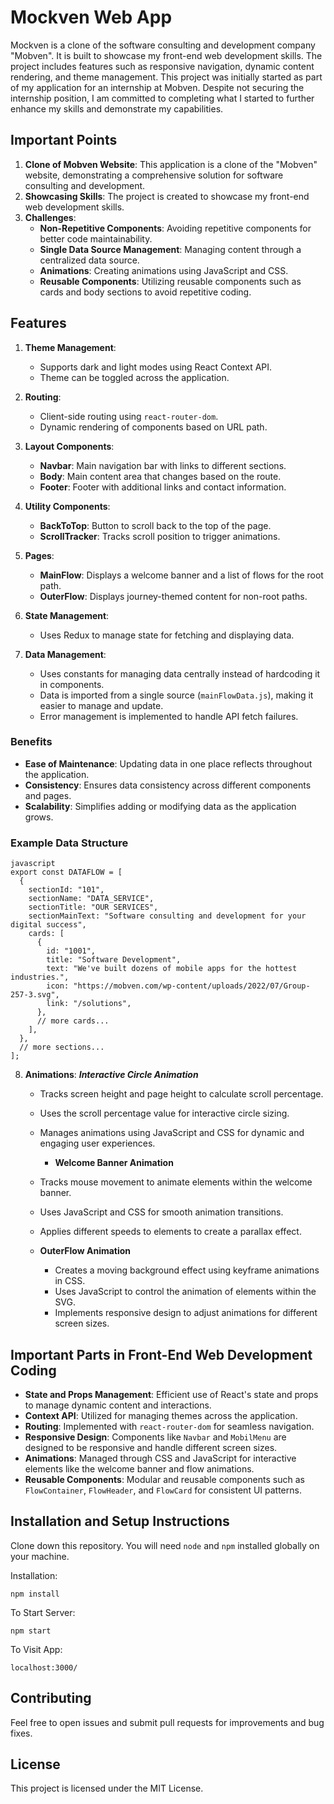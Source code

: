 # Mockven Web App

Mockven is a clone of the software consulting and development company "Mobven". It is built to showcase my front-end web development skills. The project includes features such as responsive navigation, dynamic content rendering, and theme management. This project was initially started as part of my application for an internship at Mobven. Despite not securing the internship position, I am committed to completing what I started to further enhance my skills and demonstrate my capabilities.

## Important Points

1. **Clone of Mobven Website**: This application is a clone of the "Mobven" website, demonstrating a comprehensive solution for software consulting and development.
2. **Showcasing Skills**: The project is created to showcase my front-end web development skills.
3. **Challenges**:
   - **Non-Repetitive Components**: Avoiding repetitive components for better code maintainability.
   - **Single Data Source Management**: Managing content through a centralized data source.
   - **Animations**: Creating animations using JavaScript and CSS.
   - **Reusable Components**: Utilizing reusable components such as cards and body sections to avoid repetitive coding.

## Features

1. **Theme Management**:
   - Supports dark and light modes using React Context API.
   - Theme can be toggled across the application.

2. **Routing**:
   - Client-side routing using `react-router-dom`.
   - Dynamic rendering of components based on URL path.

3. **Layout Components**:
   - **Navbar**: Main navigation bar with links to different sections.
   - **Body**: Main content area that changes based on the route.
   - **Footer**: Footer with additional links and contact information.

4. **Utility Components**:
   - **BackToTop**: Button to scroll back to the top of the page.
   - **ScrollTracker**: Tracks scroll position to trigger animations.

5. **Pages**:
   - **MainFlow**: Displays a welcome banner and a list of flows for the root path.
   - **OuterFlow**: Displays journey-themed content for non-root paths.

6. **State Management**:
   - Uses Redux to manage state for fetching and displaying data.

7. **Data Management**:
   - Uses constants for managing data centrally instead of hardcoding it in components.
   - Data is imported from a single source (`mainFlowData.js`), making it easier to manage and update.
   - Error management is implemented to handle API fetch failures.

### Benefits

- **Ease of Maintenance**: Updating data in one place reflects throughout the application.
- **Consistency**: Ensures data consistency across different components and pages.
- **Scalability**: Simplifies adding or modifying data as the application grows.

### Example Data Structure
```
javascript
export const DATAFLOW = [
  {
    sectionId: "101",
    sectionName: "DATA_SERVICE",
    sectionTitle: "OUR SERVICES",
    sectionMainText: "Software consulting and development for your digital success",
    cards: [
      {
        id: "1001",
        title: "Software Development",
        text: "We've built dozens of mobile apps for the hottest industries.",
        icon: "https://mobven.com/wp-content/uploads/2022/07/Group-257-3.svg",
        link: "/solutions",
      },
      // more cards...
    ],
  },
  // more sections...
];
```

8. **Animations**:
    ***Interactive Circle Animation***
    - Tracks screen height and page height to calculate scroll percentage.
    - Uses the scroll percentage value for interactive circle sizing.
    - Manages animations using JavaScript and CSS for dynamic and engaging user experiences.

       - **Welcome Banner Animation**
     - Tracks mouse movement to animate elements within the welcome banner.
     - Uses JavaScript and CSS for smooth animation transitions.
     - Applies different speeds to elements to create a parallax effect.

   - **OuterFlow Animation**
     - Creates a moving background effect using keyframe animations in CSS.
     - Uses JavaScript to control the animation of elements within the SVG.
     - Implements responsive design to adjust animations for different screen sizes.

## Important Parts in Front-End Web Development Coding

- **State and Props Management**: Efficient use of React's state and props to manage dynamic content and interactions.
- **Context API**: Utilized for managing themes across the application.
- **Routing**: Implemented with `react-router-dom` for seamless navigation.
- **Responsive Design**: Components like `Navbar` and `MobilMenu` are designed to be responsive and handle different screen sizes.
- **Animations**: Managed through CSS and JavaScript for interactive elements like the welcome banner and flow animations.
- **Reusable Components**: Modular and reusable components such as `FlowContainer`, `FlowHeader`, and `FlowCard` for consistent UI patterns.

## Installation and Setup Instructions

Clone down this repository. You will need `node` and `npm` installed globally on your machine.  

Installation:

`npm install`  

To Start Server:

`npm start`  

To Visit App:

`localhost:3000/`  

## Contributing 

Feel free to open issues and submit pull requests for improvements and bug fixes.

## License

This project is licensed under the MIT License.